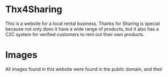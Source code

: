 # Thx4Sharing
This is a website for a local rental business. Thanks for Sharing is special because not only does it have a wide range of products, 
but it also has a C2C system for verified customers to rent out their own products.

# Images
All images found in this website were found in the public domain, and their 